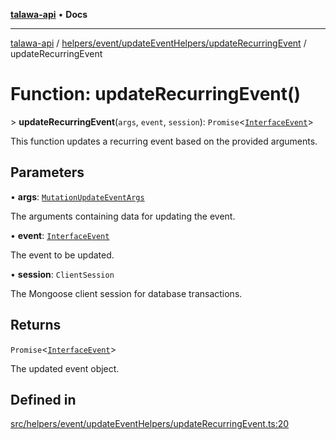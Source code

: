 [**talawa-api**](../../../../../README.md) • **Docs**

***

[talawa-api](../../../../../modules.md) / [helpers/event/updateEventHelpers/updateRecurringEvent](../README.md) / updateRecurringEvent

# Function: updateRecurringEvent()

\> **updateRecurringEvent**(`args`, `event`, `session`): `Promise`\<[`InterfaceEvent`](../../../../../models/Event/interfaces/InterfaceEvent.md)\>

This function updates a recurring event based on the provided arguments.

## Parameters

• **args**: [`MutationUpdateEventArgs`](../../../../../types/generatedGraphQLTypes/type-aliases/MutationUpdateEventArgs.md)

The arguments containing data for updating the event.

• **event**: [`InterfaceEvent`](../../../../../models/Event/interfaces/InterfaceEvent.md)

The event to be updated.

• **session**: `ClientSession`

The Mongoose client session for database transactions.

## Returns

`Promise`\<[`InterfaceEvent`](../../../../../models/Event/interfaces/InterfaceEvent.md)\>

The updated event object.

## Defined in

[src/helpers/event/updateEventHelpers/updateRecurringEvent.ts:20](https://github.com/PalisadoesFoundation/talawa-api/blob/0e711c6a6b57f55ab5776fc9c8edfc5ebc0b3d70/src/helpers/event/updateEventHelpers/updateRecurringEvent.ts#L20)
